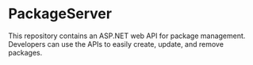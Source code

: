# PackageServer
This repository contains an ASP.NET web API for package management. Developers can use the APIs to easily create, update, and remove packages.
